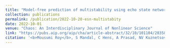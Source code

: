 ```yaml
---
title: "Model-free prediction of multistability using echo state network"
collection: publications
permalink: /publication/2022-10-20-esn-multistabity
date: 2022-10-01
venue: "Chaos: An Interdisciplinary Journal of Nonlinear Science"
link: "https://pubs.aip.org/aip/cha/article-abstract/32/10/101104/2835813/Model-free-prediction-of-multistability-using-echo?"
citation: '<b>Mousumi Roy</b>, S Mandal, C Hens, A Prasad, NV Kuznetsov, Manish Dev Shrimali. (2022). &quot;Model-free prediction of multistability using echo state network &quot; <i>Chaos: An Interdisciplinary Journal of Nonlinear Science</i>, (32).10.'
---
```

